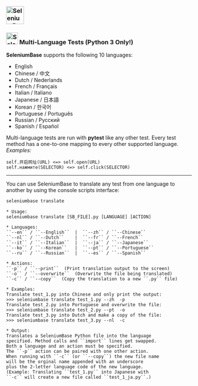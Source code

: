 <h3 align="left"><a href="https://github.com/seleniumbase/SeleniumBase/blob/master/README.md"><img src="https://cdn2.hubspot.net/hubfs/100006/images/super_logo_m.png" title="SeleniumBase" height="48" /></a></h3>

### <img src="https://cdn2.hubspot.net/hubfs/100006/images/super_square_logo_3.png" title="SeleniumBase" height="32"> Multi-Language Tests (Python 3 Only!)

**SeleniumBase** supports the following 10 languages:
* English
* Chinese / 中文
* Dutch / Nederlands
* French / Français
* Italian / Italiano
* Japanese / 日本語
* Korean / 한국어
* Portuguese / Português
* Russian / Русский
* Spanish / Español

Multi-language tests are run with **pytest** like any other test. Every test method has a one-to-one mapping to every other supported language.<br /><i>Examples:</i>
```
self.开启网址(URL) <=> self.open(URL)
self.нажмите(SELECTOR) <=> self.click(SELECTOR)
```

--------

You can use SeleniumBase to translate any test from one language to another by using the console scripts interface:

```bash
seleniumbase translate
```

```
* Usage:
seleniumbase translate [SB_FILE].py [LANGUAGE] [ACTION]

* Languages:
``--en`` / ``--English``  |  ``--zh`` / ``--Chinese``
``--nl`` / ``--Dutch``    |  ``--fr`` / ``--French``
``--it`` / ``--Italian``  |  ``--ja`` / ``--Japanese``
``--ko`` / ``--Korean``   |  ``--pt`` / ``--Portuguese``
``--ru`` / ``--Russian``  |  ``--es`` / ``--Spanish``

* Actions:
``-p`` / ``--print``  (Print translation output to the screen)
``-o`` / ``--overwrite``  (Overwrite the file being translated)
``-c`` / ``--copy``  (Copy the translation to a new ``.py`` file)

* Examples:
Translate test_1.py into Chinese and only print the output:
>>> seleniumbase translate test_1.py --zh  -p
Translate test_2.py into Portuguese and overwrite the file:
>>> seleniumbase translate test_2.py --pt  -o
Translate test_3.py into Dutch and make a copy of the file:
>>> seleniumbase translate test_3.py --nl  -c

* Output:
Translates a SeleniumBase Python file into the language
specified. Method calls and ``import`` lines get swapped.
Both a language and an action must be specified.
The ``-p`` action can be paired with one other action.
When running with ``-c`` (or ``--copy``) the new file name
will be the orginal name appended with an underscore
plus the 2-letter language code of the new language.
(Example: Translating ``test_1.py`` into Japanese with
``-c`` will create a new file called ``test_1_ja.py``.)
```
